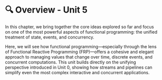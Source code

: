 # 🔍 Overview - Unit 5

In this chapter, we bring together the core ideas explored so far and focus on one of the most powerful aspects of functional programming: the unified treatment of state, events, and concurrency.

Here, we will see how functional programming—especially through the lens of Functional Reactive Programming (FRP)—offers a cohesive and elegant approach to managing values that change over time, discrete events, and concurrent computations. This unit builds directly on the unifying perspective introduced in Unit 0, showing how streams and pipelines can simplify even the most complex interactive and concurrent applications.